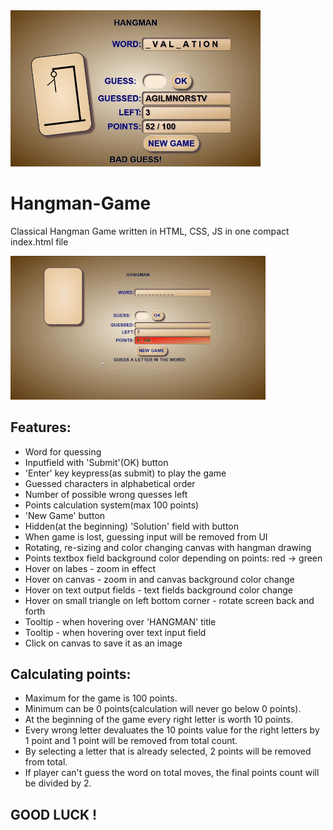 <img src="Screenshot.jpg" width="400px">

# Hangman-Game
Classical Hangman Game written in HTML, CSS, JS
in one compact index.html file

![](Screen.gif)

## Features:
* Word for quessing
* Inputfield with 'Submit'(OK) button
* 'Enter' key keypress(as submit) to play the game
* Guessed characters in alphabetical order
* Number of possible wrong quesses left
* Points calculation system(max 100 points)
* 'New Game' button
* Hidden(at the beginning) 'Solution' field with button 
* When game is lost, guessing input will be removed from UI
* Rotating, re-sizing and color changing canvas with hangman drawing
* Points textbox field background color depending on points: red -> green
* Hover on labes - zoom in effect
* Hover on canvas - zoom in and canvas background color change
* Hover on text output fields - text fields background color change
* Hover on small triangle on left bottom corner - rotate screen back and forth
* Tooltip - when hovering over 'HANGMAN' title
* Tooltip - when hovering over text input field
* Click on canvas to save it as an image

## Calculating points:
* Maximum for the game is 100 points.
* Minimum can be 0 points(calculation will never go below 0 points).
* At the beginning of the game every right letter is worth 10 points.
* Every wrong letter devaluates the 10 points value for the right letters by 1 point and 1 point will be removed from total count.
* By selecting a letter that is already selected, 2 points will be removed from total.
* If player can't guess the word on total moves, the final points count will be divided by 2.

## GOOD LUCK !
